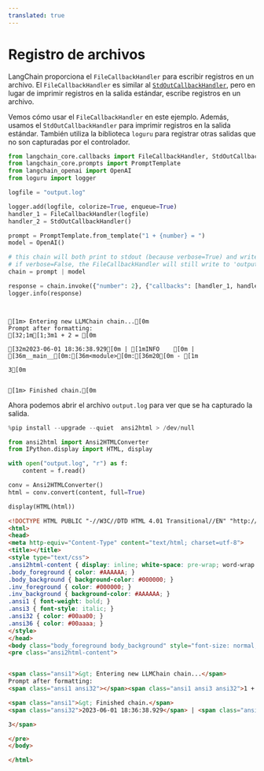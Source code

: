```yaml
---
translated: true
---
```


# Registro de archivos

LangChain proporciona el `FileCallbackHandler` para escribir registros en un archivo. El `FileCallbackHandler` es similar al [`StdOutCallbackHandler`](/docs/modules/callbacks/), pero en lugar de imprimir registros en la salida estándar, escribe registros en un archivo.

Vemos cómo usar el `FileCallbackHandler` en este ejemplo. Además, usamos el `StdOutCallbackHandler` para imprimir registros en la salida estándar. También utiliza la biblioteca `loguru` para registrar otras salidas que no son capturadas por el controlador.

```python
from langchain_core.callbacks import FileCallbackHandler, StdOutCallbackHandler
from langchain_core.prompts import PromptTemplate
from langchain_openai import OpenAI
from loguru import logger

logfile = "output.log"

logger.add(logfile, colorize=True, enqueue=True)
handler_1 = FileCallbackHandler(logfile)
handler_2 = StdOutCallbackHandler()

prompt = PromptTemplate.from_template("1 + {number} = ")
model = OpenAI()

# this chain will both print to stdout (because verbose=True) and write to 'output.log'
# if verbose=False, the FileCallbackHandler will still write to 'output.log'
chain = prompt | model

response = chain.invoke({"number": 2}, {"callbacks": [handler_1, handler_2]})
logger.info(response)
```

```output


[1m> Entering new LLMChain chain...[0m
Prompt after formatting:
[32;1m[1;3m1 + 2 = [0m

[32m2023-06-01 18:36:38.929[0m | [1mINFO    [0m | [36m__main__[0m:[36m<module>[0m:[36m20[0m - [1m

3[0m


[1m> Finished chain.[0m
```

Ahora podemos abrir el archivo `output.log` para ver que se ha capturado la salida.

```python
%pip install --upgrade --quiet  ansi2html > /dev/null
```

```python
from ansi2html import Ansi2HTMLConverter
from IPython.display import HTML, display

with open("output.log", "r") as f:
    content = f.read()

conv = Ansi2HTMLConverter()
html = conv.convert(content, full=True)

display(HTML(html))
```

```html
<!DOCTYPE HTML PUBLIC "-//W3C//DTD HTML 4.01 Transitional//EN" "http://www.w3.org/TR/html4/loose.dtd">
<html>
<head>
<meta http-equiv="Content-Type" content="text/html; charset=utf-8">
<title></title>
<style type="text/css">
.ansi2html-content { display: inline; white-space: pre-wrap; word-wrap: break-word; }
.body_foreground { color: #AAAAAA; }
.body_background { background-color: #000000; }
.inv_foreground { color: #000000; }
.inv_background { background-color: #AAAAAA; }
.ansi1 { font-weight: bold; }
.ansi3 { font-style: italic; }
.ansi32 { color: #00aa00; }
.ansi36 { color: #00aaaa; }
</style>
</head>
<body class="body_foreground body_background" style="font-size: normal;" >
<pre class="ansi2html-content">


<span class="ansi1">&gt; Entering new LLMChain chain...</span>
Prompt after formatting:
<span class="ansi1 ansi32"></span><span class="ansi1 ansi3 ansi32">1 + 2 = </span>

<span class="ansi1">&gt; Finished chain.</span>
<span class="ansi32">2023-06-01 18:36:38.929</span> | <span class="ansi1">INFO    </span> | <span class="ansi36">__main__</span>:<span class="ansi36">&lt;module&gt;</span>:<span class="ansi36">20</span> - <span class="ansi1">

3</span>

</pre>
</body>

</html>

```
